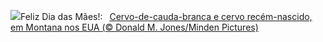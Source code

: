 ![](https://www.bing.com/th?id=OHR.OdocoileusVirginianus_PT-BR5303938011_UHD.jpg&w=1000)Feliz Dia das Mães!:&nbsp;&ensp;[Cervo-de-cauda-branca e cervo recém-nascido, em Montana nos EUA (© Donald M. Jones/Minden Pictures)](https://www.bing.com/th?id=OHR.OdocoileusVirginianus_PT-BR5303938011_UHD.jpg)
<br><br/>
